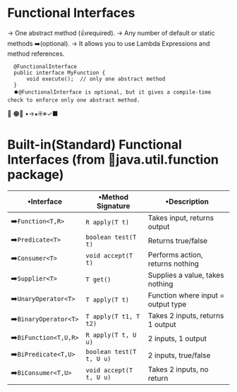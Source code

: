 # Functional Interfaces
→ One abstract method (👍required).
→ Any number of default or static methods ➡️(optional).
→ It allows you to use Lambda Expressions and method references.

      @FunctionalInterface
      public interface MyFunction {
          void execute();  // only one abstract method
      }
      ⏺️@FunctionalInterface is optional, but it gives a compile-time check to enforce only one abstract method.

🔵
🟠🔴
•→⁕⁜※✓■

# Built-in(Standard) Functional Interfaces (from 🔵java.util.function package)

| •Interface            | •Method Signature        | •Description                       |
| ----------------------| -----------------------  | -----------------------------------|
| ➡️`Function<T,R>`     | `R apply(T t)`           | Takes input, returns output        |
| ➡️`Predicate<T>`      | `boolean test(T t)`      | Returns true/false                 |
| ➡️`Consumer<T>`       | `void accept(T t)`       | Performs action, returns nothing   |
| ➡️`Supplier<T>`       | `T get()`                | Supplies a value, takes nothing    |
| ➡️`UnaryOperator<T>`  | `T apply(T t)`           | Function where input = output type |
| ➡️`BinaryOperator<T>` | `T apply(T t1, T t2)`    | Takes 2 inputs, returns 1 output   |
| ➡️`BiFunction<T,U,R>` | `R apply(T t, U u)`      | 2 inputs, 1 output                 |
| ➡️`BiPredicate<T,U>`  | `boolean test(T t, U u)` | 2 inputs, true/false               |
| ➡️`BiConsumer<T,U>`   | `void accept(T t, U u)`  | Takes 2 inputs, no return          |

